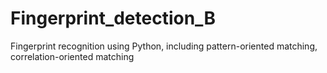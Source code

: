 # Fingerprint_detection_B
Fingerprint recognition using Python, including pattern-oriented matching, correlation-oriented matching
